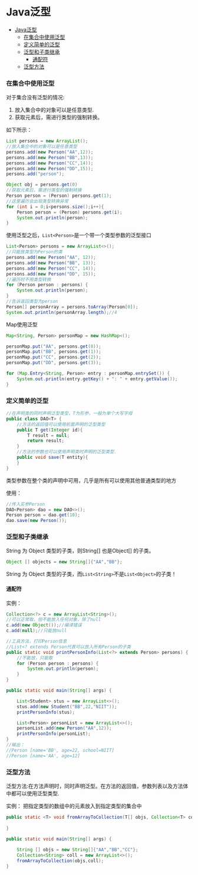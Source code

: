 # Java泛型

- [Java泛型](#java泛型)
    - [在集合中使用泛型](#在集合中使用泛型)
    - [定义简单的泛型](#定义简单的泛型)
    - [泛型和子类继承](#泛型和子类继承)
      - [通配符](#通配符)
    - [泛型方法](#泛型方法)

### 在集合中使用泛型

对于集合没有泛型的情况:

1. 放入集合中的对象可以是任意类型.
2. 获取元素后，需进行类型的强制转换。  

如下所示：
```java
List persons = new ArrayList();
//放入集合中的对象可以是任意类型
persons.add(new Person("AA",12));
persons.add(new Person("BB",13));
persons.add(new Person("CC",14));
persons.add(new Person("DD",15));
persons.add("person");

Object obj = persons.get(0)
//获取元素后，需进行类型的强制转换
Person person = (Person) persons.get(1);
//这里遍历会出现类型转换异常
for (int i = 0;i<persons.size();i++){
    Person person = (Person) persons.get(i);
    System.out.println(person);
}
```
使用泛型之后，`List<Person>`是一个带一个类型参数的泛型接口
```java
List<Person> persons = new ArrayList<>();
//只能放类型为Person的类
persons.add(new Person("AA", 12));
persons.add(new Person("BB", 13));
persons.add(new Person("CC", 14));
persons.add(new Person("DD", 15));
//遍历时不用类型转换
for (Person person : persons) {
    System.out.println(person);
}
//告诉返回类型为person
Person[] personArray = persons.toArray(Person[0]);
System.out.println(personArray.length);//4
```
Map使用泛型
```java
Map<String, Person> personMap = new HashMap<();

personMap.put("AA", persons.get(0));
personMap.put("BB", persons.get(1));
personMap.put("CC", persons.get(2));
personMap.put("DD", persons.get(3));

for (Map.Entry<String, Person> entry : personMap.entrySet()) {
    System.out.println(entry.getKey() + ": " + entry.getValue());
}
```
### 定义简单的泛型

```java
//在声明类的同时声明泛型类型，T为形参，一般为单个大写字母
public class DAO<T> {
    //方法的返回值可以使用前面声明的泛型类型
    public T get(Integer id){
        T result = null;
        return result;
    }
    //方法的参数也可以使用声明类时声明的泛型类型.
    public void save(T entity){
    }
}
```
类型参数在整个类的声明中可用，几乎是所有可以使用其他普通类型的地方

使用：
```java
//传入实参Person
DAO<Person> dao = new DAO<>();
Person person = dao.get(10);
dao.save(new Person());
```
### 泛型和子类继承
String 为 Object 类型的子类，则String[] 也是Object[] 的子类。
```java
Object [] objects = new String[]{"AA","BB"};
```
String 为 Object 类型的子类，而`List<String>`不是`List<Object>`的子类！

#### 通配符
实例：
```java
Collection<?> c = new ArrayList<String>();
//可以正常取，但不能放入任何对象，除了null 
c.add(new Object());//编译错误
c.add(null);//只能放null
```
```java
//工具方法，打印Person信息
//List<? extends Person代表可以放入所有Person的子类
public static void printPersonInfo(List<?> extends Person> persons) {
    //不能放，只能取
    for (Person person : persons) {
        System.out.println(person);
    }
}

public static void main(String[] args) {

    List<Student> stus = new ArrayList<>();
    stus.add(new Student("BB",22,"NIIT"));
    printPersonInfo(stus);

    List<Person> personList = new ArrayList<>();
    personList.add(new Person("AA",12));
    printPersonInfo(personList);
}
//输出：
//Person [name='BB', age=22, school=NIIT]
//Person [name='AA', age=12]
```
### 泛型方法
泛型方法:在方法声明时，同时声明泛型。在方法的返回值，参数列表以及方法体中都可以使用泛型类型.

实例：
把指定类型的数组中的元素放入到指定类型的集合中
```java
public static <T> void fromArrayToCollection(T[] objs, Collection<T> coll){
        
}

public static void main(String[] args) {
        
    String [] objs = new String[]{"AA","BB","CC"};
    Collection<String> coll = new ArrayList<>();
    fromArrayToCollection(objs,coll);
}
```

